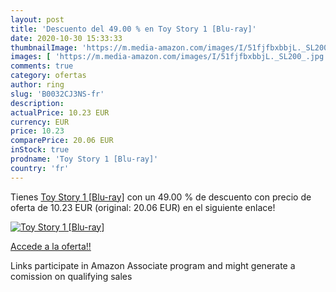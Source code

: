 ```yaml
---
layout: post
title: 'Descuento del 49.00 % en Toy Story 1 [Blu-ray]'
date: 2020-10-30 15:33:33
thumbnailImage: 'https://m.media-amazon.com/images/I/51fjfbxbbjL._SL200_.jpg'
images: [ 'https://m.media-amazon.com/images/I/51fjfbxbbjL._SL200_.jpg' ]
comments: true
category: ofertas
author: ring
slug: 'B0032CJ3NS-fr'
description:
actualPrice: 10.23 EUR
currency: EUR
price: 10.23
comparePrice: 20.06 EUR
inStock: true
prodname: 'Toy Story 1 [Blu-ray]'
country: 'fr'
---
```


Tienes [Toy Story 1 [Blu-ray]](https://www.amazon.fr/dp/B0032CJ3NS/?tag=tolees0d-21) con un 49.00 % de descuento con precio de oferta de 10.23 EUR (original: 20.06 EUR) en el siguiente enlace!

[![Toy Story 1 [Blu-ray]](https://m.media-amazon.com/images/I/51fjfbxbbjL._SL200_.jpg)](https://www.amazon.fr/dp/B0032CJ3NS/?tag=tolees0d-21)

[Accede a la oferta!!](https://www.amazon.fr/dp/B0032CJ3NS/?tag=tolees0d-21)

Links participate in Amazon Associate program and might generate a comission on qualifying sales


